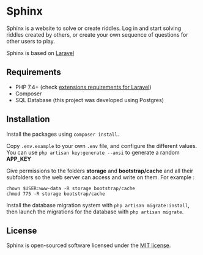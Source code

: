 # Sphinx

Sphinx is a website to solve or create riddles. Log in and start solving riddles created by others, or create your own sequence of questions for other users to play.

Sphinx is based on <a href="https://laravel.com" target="_blank">Laravel</a>

## Requirements

* PHP 7.4+ (check [extensions requirements for Laravel](https://laravel.com/docs/8.x#server-requirements))
* Composer
* SQL Database (this project was developed using Postgres)

## Installation

Install the packages using `composer install`.

Copy `.env.example` to your own `.env` file, and configure the different values. You can use `php artisan key:generate --ansi` to generate a random __APP_KEY__

Give permissions to the folders __storage__ and __bootstrap/cache__ and all their subfolders so the web server can access and write on them.
For example :

```
chown $USER:www-data -R storage bootstrap/cache
chmod 775 -R storage bootstrap/cache
```

Install the database migration system with `php artisan migrate:install`, then launch the migrations for the database with `php artisan migrate`.

## License

Sphinx is open-sourced software licensed under the [MIT license](https://opensource.org/licenses/MIT).
